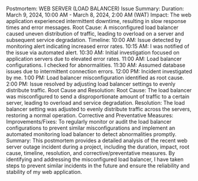 Postmortem:
WEB SERVER (LOAD BALANCER)
Issue Summary:
Duration: March 9, 2024, 10:00 AM - March 8, 2024, 2:00 AM (WAT)
Impact: The web application experienced intermittent downtime, resulting in slow response times and error messages.
Root Cause: A misconfigured load balancer caused uneven distribution of traffic, leading to overload on a server and subsequent service degradation.
Timeline:
10:00 AM: Issue detected by monitoring alert indicating increased error rates.
10:15 AM: I was notified of the issue via automated alert.
10:30 AM: Initial investigation focused on application servers due to elevated error rates.
11:00 AM: Load balancer configurations. I checked for abnormalities.
11:30 AM: Assumed database issues due to intermittent connection errors.
12:00 PM: Incident  investigated by me.
1:00 PM: Load balancer misconfiguration identified as root cause.
2:00 PM: Issue resolved by adjusting load balancer settings to evenly distribute traffic.
Root Cause and Resolution:
Root Cause: The load balancer was misconfigured to send a disproportionate amount of traffic to a certain server, leading to overload and service degradation.
Resolution: The load balancer setting was adjusted to evenly distribute traffic across the servers, restoring a normal operation.
Corrective and Preventative Measures:
Improvements/Fixes:
To regularly monitor or audit the  load balancer configurations to prevent similar misconfigurations and implement an automated monitoring load balancer to detect abnormalities promptly.
Summary:
This postmortem provides a detailed analysis of the recent web server outage incident during a project, including the duration, impact, root cause, timeline, resolution, and corrective/preventative measures. By identifying and addressing the misconfigured load balancer, I have taken steps to prevent similar incidents in the future and ensure the reliability and stability of  my web application.
